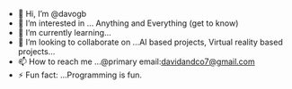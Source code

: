 - 👋 Hi, I’m @davogb
- 👀 I’m interested in ... Anything and Everything (get to know)
- 🌱 I’m currently learning...
- 💞️ I’m looking to collaborate on ...AI based projects, Virtual reality based projects...
- 📫 How to reach me ...@primary email:davidandco7@gmail.com
- ⚡ Fun fact: ...Programming is fun.

<!---
davogb/davogb is a ✨ special ✨ repository because its `README.md` (this file) appears on your GitHub profile.
You can click the Preview link to take a look at your changes.
--->
